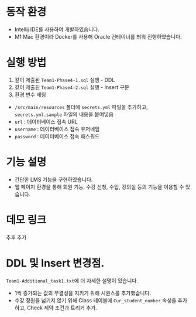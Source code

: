 # 동작 환경
- Intellij IDE를 사용하여 개발하였습니다.
- M1 Mac 환경이라 Docker를 사용해 Oracle 컨테이너를 띄워 진행하였습니다.

# 실행 방법
1. 같이 제출된 `Team1-Phase4-1.sql` 실행 - DDL
2. 같이 제출된 `Team1-Phase4-2.sql` 실행 - Insert 구문
3. 환경 변수 세팅
  - `/src/main/resources` 폴더에 `secrets.yml` 파일을 추가하고, `secrets.yml.sample` 파일의 내용을 붙여넣음
  - `url` : 데이터베이스 접속 URL
  - `username` : 데이터베이스 접속 유저네임
  - `password` : 데이터베이스 접속 패스워드

# 기능 설명
- 간단한 LMS 기능을 구현하였습니다.
- 웹 페이지 환경을 통해 회원 기능, 수강 신청, 수업, 강의실 등의 기능을 이용할 수 있습니다.

# 데모 링크
추후 추가

# DDL 및 Insert 변경점.
`Team1-Additional_task1.txt`에 더 자세한 설명이 있습니다.

- 1씩 증가되는 값의 무결성을 지키기 위해 시퀀스를 추가했습니다.
- 수강 정원을 넘기지 않기 위해 Class 테이블에 `Cur_student_number` 속성을 추가하고, Check 제약 조건과 트리거 추가. 